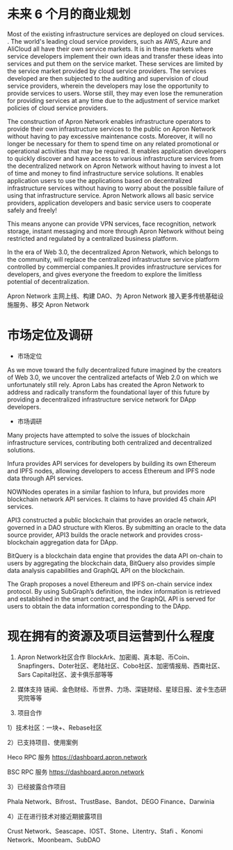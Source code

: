 # 未来 6 个月的商业规划

Most of the existing infrastructure services are deployed on cloud services. . The world's leading cloud service providers, such as AWS, Azure and AliCloud all have their own service markets. It is in these markets where service developers implement their own ideas and transfer these ideas into services and put them on the service market. These services are limited by the service market provided by cloud service providers. The services developed are then subjected to the auditing and supervision of cloud service providers, wherein the developers may lose the opportunity to provide services to users. Worse still, they may even lose the remuneration for providing services at any time due to the adjustment of service market policies of cloud service providers.

The construction of Apron Network enables infrastructure operators to provide their own infrastructure services to the public on Apron Network without  having to pay excessive maintenance costs.  Moreover, it will no longer be necessary for them to spend time on any related promotional or operational activities that may be required. It enables application developers to quickly discover and have access to various infrastructure services from the decentralized network on Apron Network without having to invest a lot of time and money to find infrastructure service solutions. It enables application users to use the applications based on decentralized infrastructure services without having to worry about the possible failure of using that infrastructure service. Apron Network allows all basic service providers, application developers and basic service users to cooperate safely and freely!

This means anyone can provide VPN services, face recognition, network storage, instant messaging and more through Apron Network without being restricted and regulated by a centralized business platform.

In the era of Web 3.0, the decentralized Apron Network, which belongs to the community, will replace the centralized infrastructure service platform controlled by commercial companies.It provides infrastructure services for developers, and gives everyone the freedom to explore the limitless potential of decentralization.


Apron Network 主网上线、构建 DAO、为 Apron Network 接入更多传统基础设施服务、移交 Apron Network

# 市场定位及调研

- 市场定位

As we move toward the fully decentralized future imagined by the creators of Web 3.0, we uncover the centralized artefacts of Web 2.0 on which we unfortunately still rely. Apron Labs has created the Apron Network to address and radically transform the foundational layer of this future by providing a decentralized infrastructure service network for DApp developers.

- 市场调研

Many projects have attempted to solve the issues  of blockchain infrastructure services, contributing  both centralized and decentralized solutions.

Infura provides API services for developers by building its own Ethereum and IPFS nodes, allowing developers to access Ethereum and IPFS node data through API services.

NOWNodes operates in a similar fashion to Infura, but provides more blockchain network API services. It claims to have provided 45 chain API services.

API3 constructed a public blockchain that provides an oracle network, governed in a  DAO structure with Kleros. By submitting an oracle to the data source provider, API3 builds the oracle network and provides cross-blockchain aggregation data for DApp.

BitQuery is a blockchain data engine that provides the data API on-chain to users by aggregating the blockchain data, BitQuery also provides simple data analysis capabilities and GraphQL API on the blockchain.

The Graph proposes a novel Ethereum and IPFS on-chain service index protocol. By using SubGraph’s definition, the index information is retrieved and established in the smart contract, and the GraphQL API is served for users to obtain the data information corresponding to the DApp.

# 现在拥有的资源及项目运营到什么程度

1. Apron Network社区合作
BlockArk、加密阁、真本聪、币Coin、Snapfingers、Doter社区、老陆社区、Cobo社区、加密情报局、西南社区、Sars Capital社区、波卡俱乐部等等

2. 媒体支持
链闻、金色财经、币世界、力场、深链财经、星球日报、波卡生态研究院等等


3. 项目合作

1）技术社区：一块+、Rebase社区

2）已支持项目、使用案例

Heco RPC 服务 https://dashboard.apron.network

BSC RPC 服务 https://dashboard.apron.network

3）已经披露合作项目

Phala Network、Bifrost、TrustBase、Bandot、DEGO Finance、Darwinia

4）正在进行技术对接近期披露项目

Crust Network、Seascape、IOST、Stone、Litentry、Stafi 、Konomi Network、Moonbeam、SubDAO